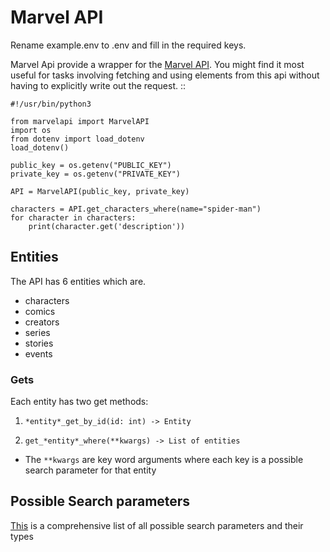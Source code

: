 # Marvel API

Rename example.env to .env and fill in the required keys.

Marvel Api provide a wrapper for the [Marvel API](https://developer.marvel.com).
You might find it most useful for tasks involving fetching and using elements from
this api without having to explicitly write out the request. ::

    #!/usr/bin/python3

    from marvelapi import MarvelAPI
    import os
    from dotenv import load_dotenv
    load_dotenv()

    public_key = os.getenv("PUBLIC_KEY")
    private_key = os.getenv("PRIVATE_KEY")

    API = MarvelAPI(public_key, private_key)

    characters = API.get_characters_where(name="spider-man")
    for character in characters:
        print(character.get('description'))

## Entities

The API has 6 entities which are.

- characters
- comics
- creators
- series
- stories
- events

### Gets

Each entity has two get methods:

1. `*entity*_get_by_id(id: int) -> Entity`

2. `get_*entity*_where(**kwargs) -> List of entities`

- The `**kwargs` are key word arguments where each key is a possible search
  parameter for that entity

## Possible Search parameters

[This](./docs/search_params.md) is a comprehensive list of all possible search
parameters and their types
